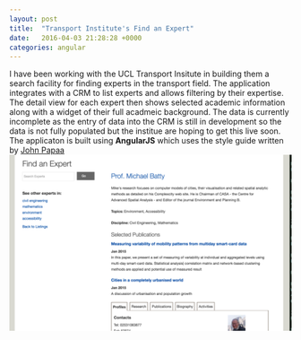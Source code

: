 ```yaml
---
layout: post
title:  "Transport Institute's Find an Expert"
date:   2016-04-03 21:28:28 +0000
categories: angular
---
```

I have been working with the UCL Transport Insitute in building them a search
facility for finding experts in the transport field. The application integrates
with a CRM to list experts and allows filtering by their expertise. The detail
view for each expert then shows selected academic information along with a widget of their full acadmeic background. The data is currently incomplete as the entry of data into the CRM is still in development so the data is not fully populated but the institue are hoping
to get this live soon. The applicaton is built using <strong>AngularJS</strong>
which uses the style guide written by <a
href="https://github.com/johnpapa/angular-styleguide/tree/master/a1">John
Papaa</a>
<a href="//www.ucl.ac.uk/transport-institute/find-an-expert-beta"><img src="/assets/images/find-an-expert.png" alt="Find an Expert"
class="image-responsive image-responsive--medium" /></a>
